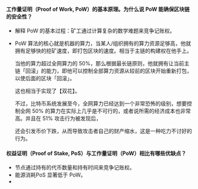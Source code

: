 #### 工作量证明（Proof of Work, PoW）的基本原理。为什么说 PoW 能确保区块链的安全性？

- 解释 PoW 的基本过程：矿工通过计算复杂的数学难题来竞争记账权。

- PoW 算法的核心就是机器的算力，当某人/组织拥有的算力资源足够高，他就拥有足够快的挖矿速度，即打包区块的速度。相当于主链的构建权在他手上。

  当他的算力超过全网算力的 50%，那么根据最长链原则，他就拥有让当前主链「回滚」的能力，即他可以控制全部算力资源从较前的区块开始重新打包，以使后面的区块「回滚」。

  这也相当于实现了【双花】。

  不过，比特币系统发展至今，全网算力已经达到一个非常恐怖的级别，想要控制全网 50% 的算力在实际上几乎是不可行的，或者说所需的经济成本也非常高。并且在 51% 攻击行为被发现后，

  还会引发币价下跌，从而导致攻击者自己的财产缩水，这是一种吃力不讨好的行为。

#### 权益证明（Proof of Stake, PoS）与工作量证明（PoW）相比有哪些优缺点？

- 节点通过持有的代币数量和持有时间来竞争记账权。
- 能源消耗PoS 显著低于 PoW。
- 